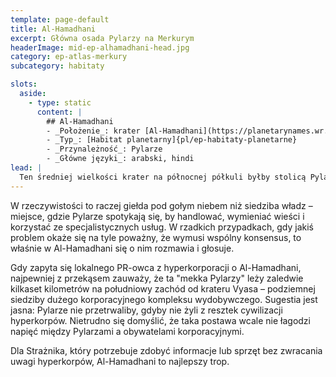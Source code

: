 ```yaml
---
template: page-default
title: Al-Hamadhani
excerpt: Główna osada Pylarzy na Merkurym
headerImage: mid-ep-alhamadhani-head.jpg
category: ep-atlas-merkury
subcategory: habitaty

slots:
  aside:
    - type: static
      content: |
        ## Al-Hamadhani
        - _Położenie_: krater [Al-Hamadhani](https://planetarynames.wr.usgs.gov/Feature/147) ([Merkury]{pl/ep-atlas-merkury})
        - _Typ_: [Habitat planetarny]{pl/ep-habitaty-planetarne}
        - _Przynależność_: Pylarze
        - _Główne języki_: arabski, hindi
lead: |
  Ten średniej wielkości krater na północnej półkuli byłby stolicą Pylarzy – gdyby tylko Pylarze potrafili się kiedykolwiek zgodzić co do czegoś tak ważnego, jak wybór stolicy. 
---
```

W rzeczywistości to raczej giełda pod gołym niebem niż siedziba władz – miejsce, gdzie Pylarze spotykają się, by handlować, wymieniać wieści i korzystać ze specjalistycznych usług. W rzadkich przypadkach, gdy jakiś problem okaże się na tyle poważny, że wymusi wspólny konsensus, to właśnie w Al-Hamadhani się o nim rozmawia i głosuje.

Gdy zapyta się lokalnego PR-owca z hyperkorporacji o Al-Hamadhani, najpewniej z przekąsem zauważy, że ta "mekka Pylarzy" leży zaledwie kilkaset kilometrów na południowy zachód od krateru Vyasa – podziemnej siedziby dużego korporacyjnego kompleksu wydobywczego. Sugestia jest jasna: Pylarze nie przetrwaliby, gdyby nie żyli z resztek cywilizacji hyperkorpów. Nietrudno się domyślić, że taka postawa wcale nie łagodzi napięć między Pylarzami a obywatelami korporacyjnymi.

Dla Strażnika, który potrzebuje zdobyć informacje lub sprzęt bez zwracania uwagi hyperkorpów, Al-Hamadhani to najlepszy trop.